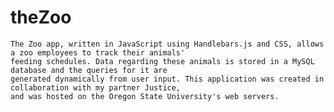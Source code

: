 # theZoo

    The Zoo app, written in JavaScript using Handlebars.js and CSS, allows a zoo employees to track their animals'
    feeding schedules. Data regarding these animals is stored in a MySQL database and the queries for it are 
    generated dynamically from user input. This application was created in collaboration with my partner Justice, 
    and was hosted on the Oregon State University's web servers.
